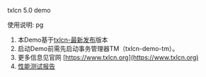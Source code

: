 txlcn 5.0 demo

   
使用说明: pg

1. 本Demo基于[txlcn-最新发布](https://github.com/codingapi/tx-lcn)版本
2. 启动Demo前需先启动事务管理器TM（txlcn-demo-tm）。
3. 更多信息见官网 [https://www.txlcn.org](https://www.txlcn.org)   
4. [性能测试报告](https://txlcn.org/zh-cn/docs/test.html)

